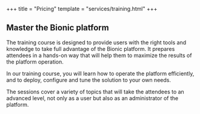 +++
title = "Pricing"
template = "services/training.html"
+++

## Master the Bionic platform

The training course is designed to provide users with the right tools and knowledge to take full advantage of the Bionic platform. It prepares attendees in a hands-on way that will help them to maximize the results of the platform operation.

In our training course, you will learn how to operate the platform efficiently, and to deploy, configure and tune the solution to your own needs.

The sessions cover a variety of topics that will take the attendees to an advanced level, not only as a user but also as an administrator of the platform.